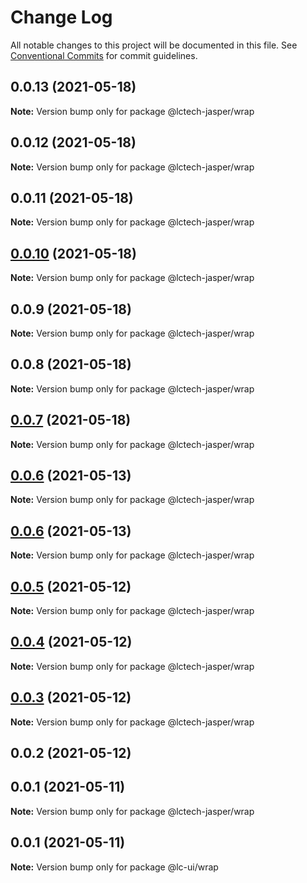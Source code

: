 # Change Log

All notable changes to this project will be documented in this file.
See [Conventional Commits](https://conventionalcommits.org) for commit guidelines.

## 0.0.13 (2021-05-18)

**Note:** Version bump only for package @lctech-jasper/wrap





## 0.0.12 (2021-05-18)

**Note:** Version bump only for package @lctech-jasper/wrap





## 0.0.11 (2021-05-18)

**Note:** Version bump only for package @lctech-jasper/wrap





## [0.0.10](https://github.com/lctech-jasper/ui-utility/compare/@lctech-jasper/wrap@0.0.9...@lctech-jasper/wrap@0.0.10) (2021-05-18)

**Note:** Version bump only for package @lctech-jasper/wrap





## 0.0.9 (2021-05-18)

**Note:** Version bump only for package @lctech-jasper/wrap





## 0.0.8 (2021-05-18)

**Note:** Version bump only for package @lctech-jasper/wrap





## [0.0.7](https://github.com/lctech-jasper/ui-utility/compare/@lctech-jasper/wrap@0.0.6...@lctech-jasper/wrap@0.0.7) (2021-05-18)

**Note:** Version bump only for package @lctech-jasper/wrap





## [0.0.6](https://github.com/lctech-jasper/ui-utility/compare/@lctech-jasper/wrap@0.0.5...@lctech-jasper/wrap@0.0.6) (2021-05-13)

**Note:** Version bump only for package @lctech-jasper/wrap





## [0.0.6](https://github.com/lctech-jasper/ui-utility/compare/@lctech-jasper/wrap@0.0.5...@lctech-jasper/wrap@0.0.6) (2021-05-13)

**Note:** Version bump only for package @lctech-jasper/wrap





## [0.0.5](https://github.com/lctech-jasper/ui-utility/compare/@lctech-jasper/wrap@0.0.4...@lctech-jasper/wrap@0.0.5) (2021-05-12)

**Note:** Version bump only for package @lctech-jasper/wrap





## [0.0.4](https://github.com/lctech-jasper/ui-utility/compare/@lctech-jasper/wrap@0.0.3...@lctech-jasper/wrap@0.0.4) (2021-05-12)

**Note:** Version bump only for package @lctech-jasper/wrap





## [0.0.3](https://github.com/lctech-jasper/ui-utility/compare/@lctech-jasper/wrap@0.0.2...@lctech-jasper/wrap@0.0.3) (2021-05-12)

**Note:** Version bump only for package @lctech-jasper/wrap





## 0.0.2 (2021-05-12)



## 0.0.1 (2021-05-11)

**Note:** Version bump only for package @lctech-jasper/wrap





## 0.0.1 (2021-05-11)

**Note:** Version bump only for package @lc-ui/wrap

